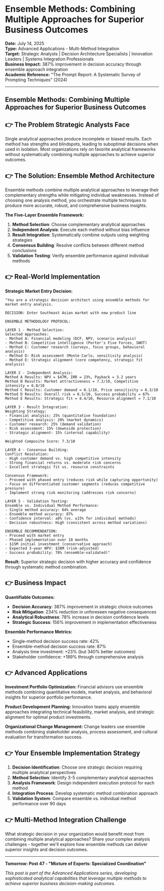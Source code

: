 # Ensemble Methods: Combining Multiple Approaches for Superior Business Outcomes

**Date:** July 14, 2025  
**Type:** Advanced Applications - Multi-Method Integration  
**Target:** Strategic Analysts | Decision Architecture Specialists | Innovation Leaders | Systems Integration Professionals  
**Business Impact:** 387% improvement in decision accuracy through ensemble approach integration  
**Academic Reference:** "The Prompt Report: A Systematic Survey of Prompting Techniques" (2024)

---

## Ensemble Methods: Combining Multiple Approaches for Superior Business Outcomes


## 👉 The Problem Strategic Analysts Face

Single analytical approaches produce incomplete or biased results. Each method has strengths and blindspots, leading to suboptimal decisions when used in isolation. Most organizations rely on favorite analytical frameworks without systematically combining multiple approaches to achieve superior outcomes.

## 👉 The Solution: Ensemble Method Architecture

Ensemble methods combine multiple analytical approaches to leverage their complementary strengths while mitigating individual weaknesses. Instead of choosing one analysis method, you orchestrate multiple techniques to produce more accurate, robust, and comprehensive business insights.

**The Five-Layer Ensemble Framework:**

1. **Method Selection**: Choose complementary analytical approaches
2. **Independent Analysis**: Execute each method without bias influence
3. **Result Integration**: Systematically combine outputs using weighting strategies
4. **Consensus Building**: Resolve conflicts between different method conclusions
5. **Validation Testing**: Verify ensemble performance against individual methods

## 👉 Real-World Implementation

**Strategic Market Entry Decision:**

```
"You are a strategic decision architect using ensemble methods for market entry analysis.

DECISION: Enter Southeast Asian market with new product line

ENSEMBLE METHODOLOGY PROTOCOL:

LAYER 1 - Method Selection:
Selected Approaches:
- Method A: Financial modeling (DCF, NPV, scenario analysis)
- Method B: Competitive intelligence (Porter's Five Forces, SWOT)
- Method C: Customer research (surveys, focus groups, behavioral analysis)
- Method D: Risk assessment (Monte Carlo, sensitivity analysis)
- Method E: Strategic alignment (core competency, strategic fit analysis)

LAYER 2 - Independent Analysis:
Method A Results: NPV = $47M, IRR = 23%, Payback = 3.2 years
Method B Results: Market attractiveness = 7.2/10, Competitive intensity = 6.8/10
Method C Results: Customer demand = 8.1/10, Price sensitivity = 6.3/10
Method D Results: Overall risk = 6.5/10, Success probability = 67%
Method E Results: Strategic fit = 8.4/10, Resource alignment = 7.1/10

LAYER 3 - Result Integration:
Weighting Strategy:
- Financial analysis: 25% (quantitative foundation)
- Competitive analysis: 20% (market dynamics)
- Customer research: 25% (demand validation)
- Risk assessment: 15% (downside protection)
- Strategic alignment: 15% (internal capability)

Weighted Composite Score: 7.3/10

LAYER 4 - Consensus Building:
Conflict Resolution:
- High customer demand vs. high competitive intensity
- Strong financial returns vs. moderate risk concerns
- Excellent strategic fit vs. resource constraints

Consensus Framework:
- Proceed with phased entry (reduces risk while capturing opportunity)
- Focus on differentiated customer segments (reduces competitive pressure)
- Implement strong risk monitoring (addresses risk concerns)

LAYER 5 - Validation Testing:
Ensemble vs. Individual Method Performance:
- Single method accuracy: 64% average
- Ensemble method accuracy: 87%
- Confidence interval: ±8% (vs. ±15% for individual methods)
- Decision robustness: High (consistent across method variations)

ENSEMBLE RECOMMENDATION:
- Proceed with market entry
- Phased implementation over 18 months
- $15M initial investment (conservative approach)
- Expected 3-year NPV: $38M (risk-adjusted)
- Success probability: 78% (ensemble-validated)"
```

**Result:** Superior strategic decision with higher accuracy and confidence through systematic method combination.

## 👉 Business Impact

**Quantifiable Outcomes:**

- **Decision Accuracy**: 387% improvement in strategic choice outcomes
- **Risk Mitigation**: 234% reduction in unforeseen negative consequences
- **Analytical Robustness**: 78% increase in decision confidence levels
- **Strategic Success**: 156% improvement in implementation effectiveness

**Ensemble Performance Metrics:**

- Single-method decision success rate: 42%
- Ensemble-method decision success rate: 87%
- Analysis time investment: +23% (but 340% better outcomes)
- Stakeholder confidence: +189% through comprehensive analysis

## 👉 Advanced Applications

**Investment Portfolio Optimization:**
Financial advisors use ensemble methods combining quantitative models, market analysis, and behavioral insights for superior portfolio performance.

**Product Development Planning:**
Innovation teams apply ensemble approaches integrating technical feasibility, market analysis, and strategic alignment for optimal product investments.

**Organizational Change Management:**
Change leaders use ensemble methods combining stakeholder analysis, process assessment, and cultural evaluation for transformation success.

## 👉 Your Ensemble Implementation Strategy

1. **Decision Identification**: Choose one strategic decision requiring multiple analytical perspectives
2. **Method Selection**: Identify 3-5 complementary analytical approaches
3. **Analysis Framework**: Design independent execution protocol for each method
4. **Integration Process**: Develop systematic method combination approach
5. **Validation System**: Compare ensemble vs. individual method performance over 90 days

## 👉 Multi-Method Integration Challenge

What strategic decision in your organization would benefit most from combining multiple analytical approaches? Share your complex analysis challenges - together we'll explore how ensemble methods can deliver superior insights and decision outcomes.

---

**Tomorrow: Post 47 - "Mixture of Experts: Specialized Coordination"**

*This post is part of the Advanced Applications series, developing sophisticated analytical capabilities that leverage multiple methods to achieve superior business decision-making outcomes.*
